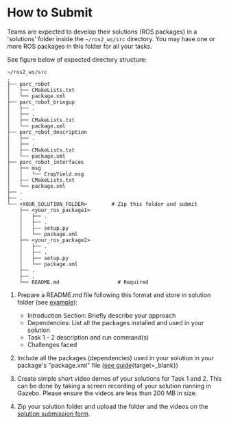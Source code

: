 # How to Submit

Teams are expected to develop their solutions (ROS packages) in a 'solutions' folder inside the `~/ros2_ws/src` directory. You may have one or more ROS packages in this folder for all your tasks. 

See figure below of expected directory structure:

```
~/ros2_ws/src
.
├── parc_robot
│   ├── CMakeLists.txt
│   └── package.xml
├── parc_robot_bringup
│   ├── .
│   ├── .
│   ├── CMakeLists.txt
│   └── package.xml
├── parc_robot_description
│   ├── .
│   ├── .
│   ├── CMakeLists.txt
│   └── package.xml
├── parc_robot_interfaces
│   ├── msg
│   │   └── CropYield.msg
│   ├── CMakeLists.txt
│   └── package.xml
├── .
├── .
└── <YOUR_SOLUTION_FOLDER>        # Zip this folder and submit
    ├── <your_ros_package1>
    │   ├── .
    │   ├── .
    │   ├── setup.py
    │   └── package.xml
    ├── <your_ros_package2>
    │   ├── .
    │   ├── .
    │   ├── setup.py
    │   └── package.xml
    ├── .
    ├── .
    └── README.md                   # Required
```

1. Prepare a README.md file following this format and store in solution folder (see [example](https://github.com/PARC-Robotics/PARC2024-Engineers-League/blob/main/resources/sample-submission-readme.md)):
    * Introduction Section: Briefly describe your approach
    * Dependencies: List all the packages installed and used in your solution
    * Task 1 - 2 description and run command(s)
    * Challenges faced

2. Include all the packages (dependencies) used in your solution in your package's "package.xml" file ([see guide](https://docs.ros.org/en/humble/Tutorials/Intermediate/Rosdep.html){target=_blank})

3. Create simple short video demos of your solutions for Task 1 and 2. This can be done by taking a screen recording of your solution running in Gazebo. Please ensure the videos are less than 200 MB in size.

4. Zip your solution folder and upload the folder and the videos on the [solution submission form](https://forms.gle/GwE7Tzm9FpYzUVQX9).
